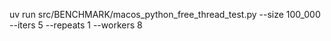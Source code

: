 uv run src/BENCHMARK/macos_python_free_thread_test.py --size 100_000 --iters 5 --repeats 1 --workers 8 